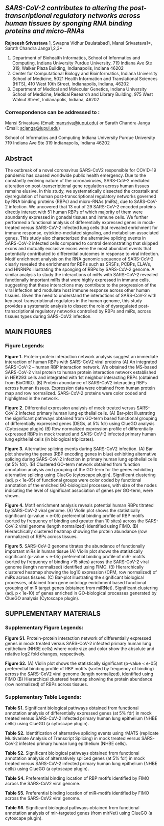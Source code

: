 ## *SARS-CoV-2 contributes to altering the post-transcriptional regulatory networks across human tissues by sponging RNA binding proteins and micro-RNAs*

**Rajneesh Srivastava** 1, Swapna Vidhur Daulatabad1, Mansi Srivastava1*, Sarath Chandra Janga1,2,3*

1. Department of Biohealth Informatics, School of Informatics and Computing, Indiana University Purdue University, 719 Indiana Ave Ste 319, Walker Plaza Building, Indianapolis, Indiana 46202
2. Center for Computational Biology and Bioinformatics, Indiana University School of Medicine, 5021 Health   Information and Translational Sciences (HITS), 410 West 10th Street, Indianapolis, Indiana, 46202
3. Department of Medical and Molecular Genetics, Indiana University School of Medicine, Medical Research and Library Building, 975 West Walnut Street, Indianapolis, Indiana, 46202

### Correspondence can be addressed to :  
Mansi Srivastava (Email: mansriva@iupui.edu)
or
Sarath Chandra Janga (Email: scjanga@iupui.edu)

School of Informatics and Computing
Indiana University Purdue University
719 Indiana Ave Ste 319
Indianapolis, Indiana 46202


## Abstract
The outbreak of a novel coronavirus SARS-CoV2 responsible for COVID-19 pandemic has caused worldwide public health emergency. Due to the constantly evolving nature of the coronaviruses, SARS-CoV-2 mediated alteration on post-transcriptional gene regulation across human tissues remains elusive. In this study, we systematically dissected the crosstalk and dysregulation of human post-transcriptional regulatory networks governed by RNA binding proteins (RBPs) and micro-RNAs (miRs), due to SARS-CoV-2 infection. We uncovered that 13 out of 29 SARS-CoV-2 encoded proteins directly interact with 51 human RBPs of which majority of them were abundantly expressed in gonadal tissues and immune cells. We further performed a functional analysis of differentially expressed genes in mock-treated versus SARS-CoV-2 infected lung cells that revealed enrichment for immune response, cytokine-mediated signaling, and metabolism associated genes. This study also characterized the alternative splicing events in SARS-CoV-2 infected cells compared to control demonstrating that skipped exons and mutually exclusive exons were the most abundant events that potentially contributed to differential outcomes in response to viral infection. Motif enrichment analysis on the RNA genomic sequence of SARS-CoV-2 clearly revealed the enrichment for RBPs such as SRSFs, PCBPs, ELAVs, and HNRNPs illustrating the sponging of RBPs by SARS-CoV-2 genome. A similar analysis to study the interactions of miRs with SARS-CoV-2 revealed functionally important miRs that were highly expressed in immune cells, suggesting that these interactions may contribute to the progression of the viral infection and modulate host immune response across other human tissues. Given the need to understand the interactions of SARS-CoV-2 with key post-transcriptional regulators in the human genome, this study provides a systematic analysis to dissect the role of dysregulated post-transcriptional regulatory networks controlled by RBPs and miRs, across tissues types during SARS-CoV2 infection.


## MAIN FIGURES
### Figure Legends:

**Figure 1.** Protein-protein interaction network analysis suggest an immediate interaction of human RBPs with SARS-CoV2 viral proteins (A) An integrated SARS-CoV-2 – human RBP interaction network. We obtained the MS-based SARS-CoV-2 viral protein to human protein interaction network established in HEK293 cells and integrated with 1st neighbor interacting RBPs (obtained from BioGRID). (B) Protein abundance of SARS-CoV2 interacting RBPs across human tissues. Expression data were obtained from human protein map and row normalized. SARS-CoV-2 proteins were color coded and highlighted in the network. 

**Figure 2.** Differential expression analysis of mock treated versus SARS-CoV-2 infected primary human lung epithelial cells. (A) Bar-plot illustrating the significant pathways obtained from GO-term based functional grouping of differentially expressed genes (DEGs, at 5% fdr) using ClueGO analysis (Cytoscape plugin) (B) Row normalized expression profile of differentially expressed RBPs in mock treated and SARS-CoV-2 infected primary human lung epithelial cells (in biological triplicates).

**Figure 3.** Alternative splicing events during SARS-CoV2 infection. (A) Bar plot showing the genes (RBP encoding genes in blue) exhibiting alternative splicing during SARS-CoV-2 infection in primary human lung epithelial cells (at 5% fdr). (B) Clustered GO-term network obtained from function annotation analysis and grouping of the GO-term for the genes exhibiting alternative splicing using ClueGo (cytoscape plugin). Significant clustering (adj. p < 1e-05) of functional groups were color coded by functional annotation of the enriched GO-biological processes, with size of the nodes indicating the level of significant association of genes per GO-term, were shown.

**Figure 4.** Motif enrichment analysis reveals potential human RBPs titrated by SARS-CoV-2 viral genome. (A) Violin plot shows the statistically significant (p-value < e-05) preferential binding profile of RBP motifs (sorted by frequency of binding and greater than 10 sites) across the SARS-CoV-2 viral genome (length normalized) identified using FIMO. (B) Hierarchically clustered heatmap showing the protein abundance (row normalized) of RBPs across tissues.

**Figure 5.** SARS-CoV-2 genome titrates the abundance of functionally important miRs in human tissue (A) Violin plot shows the statistically significant (p-value < e-05) preferential binding profile of miR- motifs (sorted by frequency of binding >15 sites) across the SARS-CoV-2 viral genome (length normalized) identified using FIMO. (B) Hierarchically clustered heatmap showing the log10 expression (CPM, row normalized) of miRs across tissues. (C) Bar-plot illustrating the significant biological processes, obtained from gene ontology enrichment based functional grouping of miR target genes (obtained from miRNet). Significant clustering (adj. p < 1e-10) of genes enriched in GO-biological processes generated by ClueGO analysis (Cytoscape plugin).
 
## SUPPLEMENTARY MATERIALS
### Supplementary Figure Legends:

**Figure S1.** Protein-protein interaction network of differentially expressed genes in mock treated versus SARS-CoV-2 infected primary human lung epithelium (NHBE cells) where node size and color show the absolute and relative log2 fold changes, respectively.

**Figure S2.** (A) Violin plot shows the statistically significant (p-value < e-05) preferential binding profile of RBP motifs (sorted by frequency of binding) across the SARS-CoV2 viral genome (length normalized), identified using FIMO (B) Hierarchical clustered heatmap showing the protein abundance (row normalized) of RBPs across tissues.

### Supplementary Table Legends:

**Table S1.** Significant biological pathways obtained from functional annotation analysis of differentially expressed genes (at 5% fdr)  in mock treated versus SARS-CoV-2 infected primary human lung epithelium (NHBE cells) using ClueGO (a cytoscape plugin).

**Table S2.** Identification of alternative splicing events using rMATS (replicate Multivariate Analysis of Transcript Splicing) in mock treated versus SARS-CoV-2 infected primary human lung epithelium (NHBE cells).

**Table S2.** Significant biological pathways obtained from functional annotation analysis of alternatively spliced genes (at 5% fdr) in mock treated versus SARS-CoV-2 infected primary human lung epithelium (NHBE cells) using ClueGO (a cytoscape plugin).

**Table S4.** Preferential binding location of RBP motifs identified by FIMO across the SARS-CoV2 viral genome.

**Table S5.** Preferential binding location of miR-motifs identified by FIMO across the SARS-CoV2 viral genome.

**Table S6.** Significant biological pathways obtained from functional annotation analysis of mir-targeted genes (from mirNet) using ClueGO (a cytoscape plugin).
